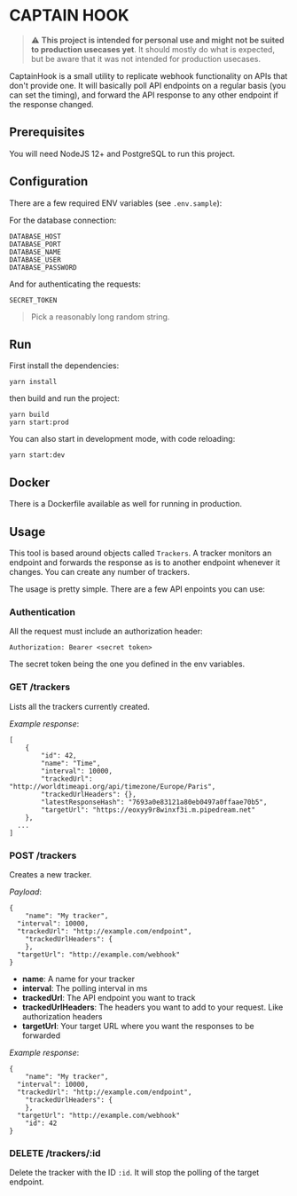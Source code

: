 # CAPTAIN HOOK

> :warning: **This project is intended for personal use and might not be suited to production usecases yet**. 
> It should mostly do what is expected, but be aware that it was not intended for production usecases.

CaptainHook is a small utility to replicate webhook functionality on APIs that don't provide one.
It will basically poll API endpoints on a regular basis (you can set the timing), and forward the API response to any other endpoint if the response changed.

## Prerequisites

You will need NodeJS 12+ and PostgreSQL to run this project.
## Configuration

There are a few required ENV variables (see `.env.sample`):

For the database connection: 

```
DATABASE_HOST
DATABASE_PORT
DATABASE_NAME
DATABASE_USER
DATABASE_PASSWORD
```

And for authenticating the requests: 

```
SECRET_TOKEN
```

> Pick a reasonably long random string.

## Run

First install the dependencies: 

```
yarn install
```

then build and run the project:

```
yarn build
yarn start:prod
```

You can also start in development mode, with code reloading:

```
yarn start:dev
```

## Docker

There is a Dockerfile available as well for running in production.

## Usage

This tool is based around objects called `Trackers`. 
A tracker monitors an endpoint and forwards the response as is to another endpoint whenever it changes.
You can create any number of trackers.

The usage is pretty simple. There are a few API enpoints you can use:

### Authentication

All the request must include an authorization header:

```
Authorization: Bearer <secret token>
```

The secret token being the one you defined in the env variables.

### GET /trackers

Lists all the trackers currently created. 

*Example response*:

```
[
	{
		"id": 42,
		"name": "Time",
		"interval": 10000,
		"trackedUrl": "http://worldtimeapi.org/api/timezone/Europe/Paris",
		"trackedUrlHeaders": {},
		"latestResponseHash": "7693a0e83121a80eb0497a0ffaae70b5",
		"targetUrl": "https://eoxyy9r8winxf3i.m.pipedream.net"
	},
  ...
]
```

### POST /trackers

Creates a new tracker.

*Payload*:

```
{
	"name": "My tracker",
  "interval": 10000,
  "trackedUrl": "http://example.com/endpoint",
	"trackedUrlHeaders": {
	},
  "targetUrl": "http://example.com/webhook"
}
```

- **name**: A name for your tracker
- **interval**: The polling interval in ms
- **trackedUrl**: The API endpoint you want to track
- **trackedUrlHeaders**: The headers you want to add to your request. Like authorization headers
- **targetUrl**: Your target URL where you want the responses to be forwarded

*Example response*:

```
{
	"name": "My tracker",
  "interval": 10000,
  "trackedUrl": "http://example.com/endpoint",
	"trackedUrlHeaders": {
	},
  "targetUrl": "http://example.com/webhook"
	"id": 42
}
```

### DELETE /trackers/:id

Delete the tracker with the ID `:id`. It will stop the polling of the target endpoint.

